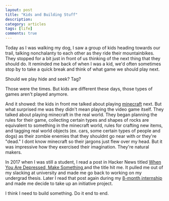 ```yaml
---
layout: post
title: "Kids and Building Stuff"
description: 
category: articles
tags: [life]
comments: true
---
```


Today as I was walking my dog, I saw a group of kids heading towards our trail, talking nonchalanty to each other as they ride their mountainbikes. They stopped for a bit just in front of us thinking of the next thing that they should do. It reminded me back of when I was a kid, we'd often sometimes stop by to take a quick break and think of what game we should play next.

<!-- more -->

Should we play hide and seek? Tag?

Those were the times. But kids are different these days, those types of games aren't played anymore. 

And it showed: the kids in front me talked about playing <a href="https://en.wikipedia.org/wiki/Minecraft">minecraft</a> next. But what surprised me was they didn't mean playing the video game itself. They talked about playing minecraft in the real world. They began planning the rules for their game, collecting certain types and shapes of rocks are equivalent to something in the minecraft world, rules for crafting new items, and tagging real world objects (ex. cars, some certain types of people and dogs) as their zombie enemies that they shouldnt go near with or they're "dead." I dont know minecraft so their jargons just flew over my head. But it was impressive how they exercised their imagination. They're natural makers.

In 2017 when I was still a student, I read a post in Hacker News titled [When You Are Depressed, Make Something ](https://news.ycombinator.com/item?id=13365430) and the title hit me. It pulled me out of my slacking at university and made me go back to working on my undergrad thesis. Later I read that post again during my [8-month internship](/articles/2017/12/12/my-internship-willis-towers-watson.html) and made me decide to take up an initiative project.

I think I need to build something. Do it end to end.
